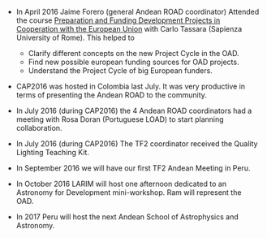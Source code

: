 
* In April 2016 Jaime Forero (general Andean ROAD coordinator) Attended the course [Preparation and Funding Development Projects in Cooperation with the European Union](https://educacioncontinuada.uniandes.edu.co/index.php/es/nuestra-oferta/1184_fuentes-de-financiacion-y-formulacion-de-proyectos-sociales-en-la-cooperacion-euro-latinoamericana) with Carlo Tassara (Sapienza University of Rome). 
  This helped to 
  - Clarify different concepts on the new Project Cycle in the OAD.
  - Find new possible european funding sources for OAD projects.
  - Understand the Project Cycle of big European funders.

* CAP2016 was hosted in Colombia last July. It was very productive in terms of presenting the Andean ROAD to the community.

* In July 2016 (during CAP2016) the 4 Andean ROAD coordinators had a meeting with Rosa Doran (Portuguese LOAD) to start planning collaboration.

* In July 2016 (during CAP2016) The TF2 coordinator received the Quality Lighting Teaching Kit.

* In September 2016 we will have our first TF2 Andean Meeting in Peru.

* In October 2016 LARIM will host one afternoon dedicated to an Astronomy for Development mini-workshop. Ram will represent the OAD.

* In 2017 Peru will host the next Andean School of Astrophysics and Astronomy.

